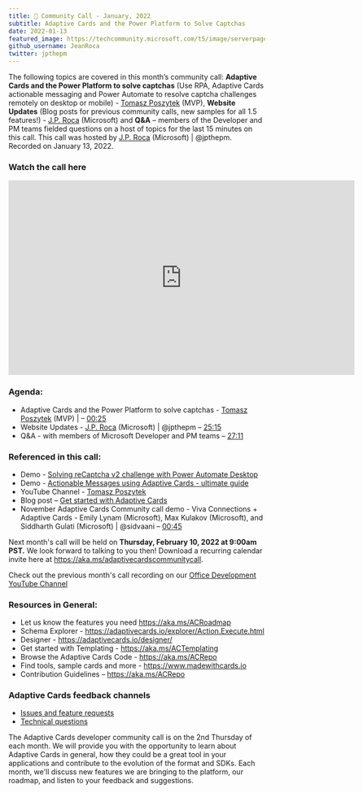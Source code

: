 ```yaml
---
title: 📣 Community Call - January, 2022
subtitle: Adaptive Cards and the Power Platform to Solve Captchas
date: 2022-01-13
featured_image: https://techcommunity.microsoft.com/t5/image/serverpage/image-id/342854i897959EDC41B991B/image-size/large?v=v2&px=999
github_username: JeanRoca
twitter: jpthepm
---
```


The following topics are covered in this month’s community call: **Adaptive Cards and the Power Platform to solve captchas** (Use RPA, Adaptive Cards actionable messaging and Power Automate to resolve captcha challenges remotely on desktop or mobile) - [Tomasz Poszytek](http://twitter.com/TomaszPoszytek) (MVP), **Website Updates** (Blog posts for previous community calls, new samples for all 1.5 features!) - [J.P. Roca](http://twitter.com/jpthepm) (Microsoft) and **Q&A** – members of the Developer and PM teams fielded questions on a host of topics for the last 15 minutes on this call. This call was hosted by [J.P. Roca](http://twitter.com/jpthepm) (Microsoft) | @jpthepm. Recorded on January 13, 2022.

### Watch the call here

<iframe width="680" height="383" src="https://www.youtube.com/embed/1IOr7naHqYA" title="Community Call January 2022 video" frameborder="0" allow="accelerometer; autoplay; clipboard-write; encrypted-media; gyroscope; picture-in-picture" allowfullscreen></iframe>

### Agenda:
- Adaptive Cards and the Power Platform to solve captchas - [Tomasz Poszytek](http://twitter.com/TomaszPoszytek) (MVP) | – [00:25](https://youtu.be/1IOr7naHqYA?t=25)
- Website Updates - [J.P. Roca](http://twitter.com/jpthepm) (Microsoft) | @jpthepm – [25:15](https://youtu.be/1IOr7naHqYA?t=1515)
- Q&A - with members of Microsoft Developer and PM teams – [27:11](https://youtu.be/1IOr7naHqYA?t=1631)

### Referenced in this call:
- Demo - [Solving reCaptcha v2 challenge with Power Automate Desktop](https://youtu.be/9pgC02Co2rQ) 
- Demo - [Actionable Messages using Adaptive Cards - ultimate guide](https://youtu.be/x5IXd-g8OXw) 
- YouTube Channel - [Tomasz Poszytek](https://www.youtube.com/c/TomaszPoszytek) 
- Blog post – [Get started with Adaptive Cards](https://techcommunity.microsoft.com/t5/microsoft-365-pnp-blog/get-started-with-adaptive-cards/ba-p/2048786) 
- November Adaptive Cards Community call demo - Viva Connections + Adaptive Cards - Emily Lynam (Microsoft), Max Kulakov (Microsoft), and Siddharth Gulati (Microsoft) | @sidvaani – [00:45](https://youtu.be/_qDFDMUouxE?t=45)

Next month's call will be held on **Thursday, February 10, 2022 at 9:00am PST.** We look forward to talking to you then! Download a recurring calendar invite here at <https://aka.ms/adaptivecardscommunitycall>.

Check out the previous month's call recording on our [Office Development YouTube Channel](https://www.youtube.com/channel/UCV_6HOhwxYLXAGd-JOqKPoQ)

### Resources in General: 
- Let us know the features you need    https://aka.ms/ACRoadmap
- Schema Explorer - https://adaptivecards.io/explorer/Action.Execute.html
- Designer - https://adaptivecards.io/designer/ 
- Get started with Templating - https://aka.ms/ACTemplating
- Browse the Adaptive Cards Code - https://aka.ms/ACRepo
- Find tools, sample cards and more - https://www.madewithcards.io
- Contribution Guidelines – https://aka.ms/ACRepo 

### Adaptive Cards feedback channels

-   [Issues and feature requests](https://github.com/Microsoft/AdaptiveCards/issues)
-   [Technical questions](https://stackoverflow.com/questions/tagged/adaptive-cards)

The Adaptive Cards developer community call is on the 2nd Thursday of each month. We will provide you with the opportunity to learn about Adaptive Cards in general, how they could be a great tool in your applications and contribute to the evolution of the format and SDKs. Each month, we'll discuss new features we are bringing to the platform, our roadmap, and listen to your feedback and suggestions.